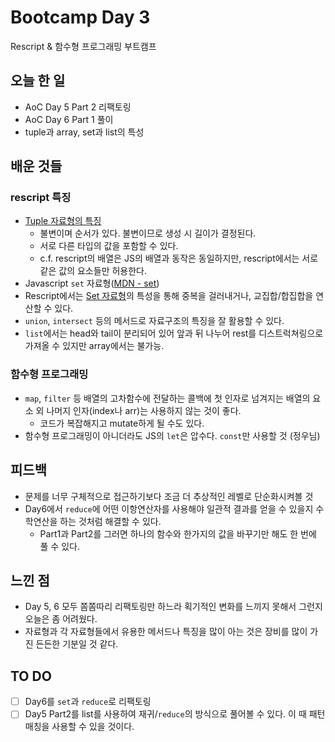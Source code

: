 # Bootcamp Day 3

Rescript & 함수형 프로그래밍 부트캠프

## 오늘 한 일
- AoC Day 5 Part 2 리팩토링
- AoC Day 6 Part 1 풀이
- tuple과 array, set과 list의 특성

## 배운 것들

### rescript 특징
- [Tuple 자료형의 특징](https://green-labs.github.io/rescript-in-korean/Language-Features/05-Tuple)
  - 불변이며 순서가 있다. 불변이므로 생성 시 길이가 결정된다.
  - 서로 다른 타입의 값을 포함할 수 있다.
  - c.f. rescript의 배열은 JS의 배열과 동작은 동일하지만, rescript에서는 서로 같은 값의 요소들만 허용한다.
-  Javascript `set` 자료형([MDN - set](https://developer.mozilla.org/ko/docs/Web/JavaScript/Reference/Global_Objects/Set))
  - Rescript에서는 [Set 자료형](https://rescript-lang.org/docs/manual/latest/api/belt/set)의 특성을 통해 중복을 걸러내거나, 교집합/합집합을 연산할 수 있다.
  - `union`, `intersect` 등의 메서드로 자료구조의 특징을 잘 활용할 수 있다. 
- `list`에서는 head와 tail이 분리되어 있어 앞과 뒤 나누어 rest를 디스트럭쳐링으로 가져올 수 있지만 array에서는 불가능.

### 함수형 프로그래밍
- `map`, `filter` 등 배열의 고차함수에 전달하는 콜백에 첫 인자로 넘겨지는 배열의 요소 외 나머지 인자(index나 arr)는 사용하지 않는 것이 좋다. 
  - 코드가 복잡해지고 mutate하게 될 수도 있다. 
- 함수형 프로그래밍이 아니더라도 JS의 `let`은 압수다. `const`만 사용할 것 (정우님)

## 피드백
- 문제를 너무 구체적으로 접근하기보다 조금 더 추상적인 레벨로 단순화시켜볼 것
- Day6에서 `reduce`에 어떤 이항연산자를 사용해야 일관적 결과를 얻을 수 있을지 수학연산을 하는 것처럼 해결할 수 있다.
  - Part1과 Part2를 그러면 하나의 함수와 한가지의 값을 바꾸기만 해도 한 번에 풀 수 있다. 

## 느낀 점
- Day 5, 6 모두 쫌쫌따리 리팩토링만 하느라 획기적인 변화를 느끼지 못해서 그런지 오늘은 좀 어려웠다.
- 자료형과 각 자료형들에서 유용한 메서드나 특징을 많이 아는 것은 장비를 많이 가진 든든한 기분일 것 같다.

## TO DO
- [ ] Day6를 `set`과 `reduce`로 리팩토링
- [ ] Day5 Part2를 list를 사용하여 재귀/`reduce`의 방식으로 풀어볼 수 있다. 이 때 패턴매칭을 사용할 수 있을 것이다.